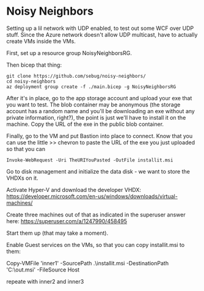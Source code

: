 # Noisy Neighbors
Setting up a lil network with UDP enabled, to test out some WCF over UDP stuff. Since the Azure network doesn't allow UDP multicast,
have to actually create VMs inside the VMs.

First, set up a resource group NoisyNeighborsRG.

Then bicep that thing:

    git clone https://github.com/sebug/noisy-neighbors/
    cd noisy-neighbors
    az deployment group create -f ./main.bicep -g NoisyNeighborsRG

After it's in place, go to the app storage account and upload your exe that you want to test. The blob container may be anonymous (the storage account has a random name and you'll be downloading an exe without any private information, right?), the point is just we'll have to install it on the machine. Copy the URL of the exe in the public blob container.

Finally, go to the VM and put Bastion into place to connect. Know that you can use the little >> chevron to paste the URL of the exe you just uploaded so that you can

    Invoke-WebRequest -Uri TheURIYouPasted -OutFile installit.msi

Go to disk management and initialize the data disk - we want to store the VHDXs on it.

Activate Hyper-V and download the developer VHDX: https://developer.microsoft.com/en-us/windows/downloads/virtual-machines/

Create three machines out of that as indicated in the superuser answer here: https://superuser.com/a/1247990/458495

Start them up (that may take a moment).

Enable Guest services on the VMs, so that you can copy installit.msi to them:

  Copy-VMFile 'inner1' -SourcePath .\installit.msi -DestinationPath 'C:\out.msi' -FileSource Host

repeate with inner2 and inner3
